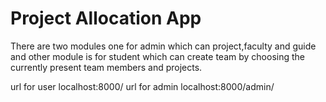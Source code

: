 # Project Allocation App

There are two modules one for admin which can project,faculty and guide and other module is for student which can create team by choosing the currently present team members and projects.

url for user localhost:8000/
url for admin localhost:8000/admin/

